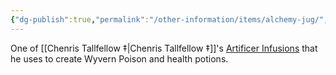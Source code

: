 ```yaml
---
{"dg-publish":true,"permalink":"/other-information/items/alchemy-jug/","updated":"2025-03-01T21:16:00.117+00:00"}
---
```


One of [[Chenris Tallfellow ‡\|Chenris Tallfellow ‡]]'s [Artificer Infusions](http://dnd5e.wikidot.com/artificer:infusions) that he uses to create Wyvern Poison and health potions. 